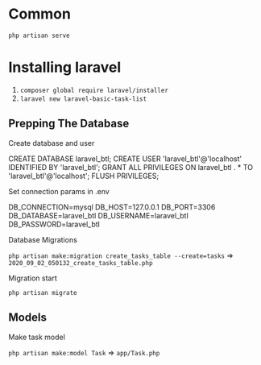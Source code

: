 # Common

`php artisan serve`

# Installing laravel

1. `composer global require laravel/installer`
2. `laravel new laravel-basic-task-list`

## Prepping The Database

Create database and user

CREATE DATABASE laravel_btl;
CREATE USER 'laravel_btl'@'localhost' IDENTIFIED BY 'laravel_btl';
GRANT ALL PRIVILEGES ON laravel_btl . *  TO 'laravel_btl'@'localhost';
FLUSH PRIVILEGES;

Set connection params in .env

DB_CONNECTION=mysql
DB_HOST=127.0.0.1
DB_PORT=3306
DB_DATABASE=laravel_btl
DB_USERNAME=laravel_btl
DB_PASSWORD=laravel_btl

Database Migrations

`php artisan make:migration create_tasks_table --create=tasks` => `2020_09_02_050132_create_tasks_table.php`

Migration start

`php artisan migrate`

## Models

Make task model

`php artisan make:model Task` => `app/Task.php`

